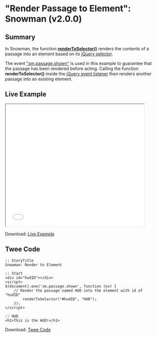 # "Render Passage to Element": Snowman (v2.0.0)

## Summary

In Snowman, the function **[renderToSelector()](https://videlais.github.io/snowman/2/utility/renderToSelector.html)** renders the contents of a passage into an element based on its [jQuery selector](https://api.jquery.com/category/selectors/).

The event ["sm.passage.shown"](https://videlais.github.io/snowman/2/events/passage_events.html) is used in this example to guarantee that the passage has been rendered before acting. Calling the function **renderToSelector()** inside the [jQuery event listener](https://api.jquery.com/on/) then renders another passage into an existing element.

## Live Example

<section>
<iframe src="snowman_passagetoelement_example.html" height=400 width=90%></iframe>

Download: <a href="snowman_passagetoelement_example.html" target="_blank">Live Example</a>
</section>

## Twee Code

```twee
:: StoryTitle
Snowman: Render to Element

:: Start
<div id="hudID"></div>
<script>
$(document).one('sm.passage.shown', function (ev) {
	// Render the passage named HUD into the element with id of "hudID"
		renderToSelector("#hudID", "HUD");
	});
</script>

:: HUD
<h1>This is the HUD!</h1>

```

Download: <a href="snowman_passagetoelement_twee.txt" target="_blank">Twee Code</a>
